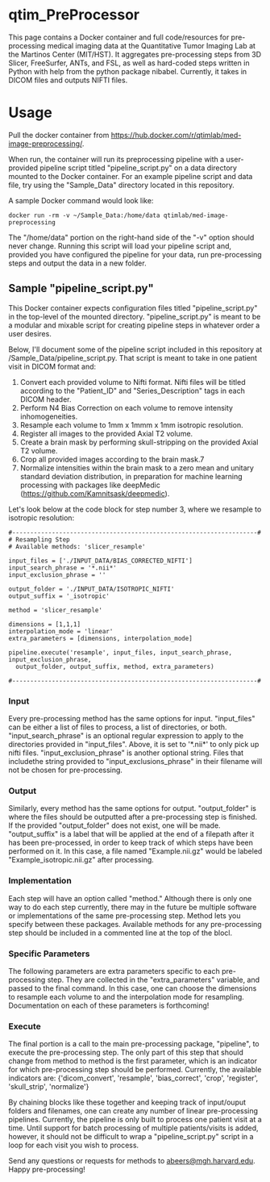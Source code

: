 # qtim_PreProcessor
This page contains a Docker container and full code/resources for pre-processing medical imaging data at the Quantitative Tumor Imaging Lab at the Martinos Center (MIT/HST). It aggregates pre-processing steps from 3D Slicer, FreeSurfer, ANTs, and FSL, as well as hard-coded steps written in Python with help from the python package nibabel. Currently, it takes in DICOM files and outputs NIFTI files.

# Usage

Pull the docker container from https://hub.docker.com/r/qtimlab/med-image-preprocessing/.

When run, the container will run its preprocessing pipeline with a user-provided pipeline script titled "pipeline_script.py" on a data directory mounted to the Docker container. For an example pipeline script and data file, try using the "Sample_Data" directory located in this repository.

A sample Docker command would look like:

```
docker run -rm -v ~/Sample_Data:/home/data qtimlab/med-image-preprocessing
```

The "/home/data" portion on the right-hand side of the "-v" option should never change. Running this script will load your pipeline script and, provided you have configured the pipeline for your data, run pre-processing steps and output the data in a new folder. 

## Sample "pipeline_script.py"

This Docker container expects configuration files titled "pipeline_script.py" in the top-level of the mounted directory. "pipeline_script.py" is meant to be a modular and mixable script for creating pipeline steps in whatever order a user desires.

Below, I'll document some of the pipeline script included in this repository at /Sample_Data/pipeline_script.py. That script is meant to take in one patient visit in DICOM format and:

1. Convert each provided volume to Nifti format. Nifti files will be titled according to the "Patient_ID" and "Series_Description" tags in each DICOM header.
2. Perform N4 Bias Correction on each volume to remove intensity inhomogeneities.
3. Resample each volume to 1mm x 1mmm x 1mm isotropic resolution.
4. Register all images to the provided Axial T2 volume.
5. Create a brain mask by performing skull-stripping on the provided Axial T2 volume.
6. Crop all provided images according to the brain mask.7
7. Normalize intensities within the brain mask to a zero mean and unitary standard deviation distribution, in preparation for machine learning processing with packages like deepMedic (https://github.com/Kamnitsask/deepmedic).

Let's look below at the code block for step number 3, where we resample to isotropic resolution:

```
#--------------------------------------------------------------------#
# Resampling Step
# Available methods: 'slicer_resample'

input_files = ['./INPUT_DATA/BIAS_CORRECTED_NIFTI']
input_search_phrase = '*.nii*'
input_exclusion_phrase = ''

output_folder = './INPUT_DATA/ISOTROPIC_NIFTI'
output_suffix = '_isotropic'

method = 'slicer_resample'

dimensions = [1,1,1]
interpolation_mode = 'linear'
extra_parameters = [dimensions, interpolation_mode]

pipeline.execute('resample', input_files, input_search_phrase, input_exclusion_phrase,
  output_folder, output_suffix, method, extra_parameters)

#--------------------------------------------------------------------#
```

### Input
Every pre-processing method has the same options for input. "input_files" can be either a list of files to process, a list of directories, or both. "input_search_phrase" is an optional regular expression to apply to the directories provided in "input_files". Above, it is set to '\*.nii\*' to only pick up nifti files. "input_exclusion_phrase" is another optional string. Files that includethe string provided to "input_exclusions_phrase" in their filename will not be chosen for pre-processing.

### Output
Similarly, every method has the same options for output. "output_folder" is where the files should be outputted after a pre-processing step is finished. If the provided "output_folder" does not exist, one will be made. "output_suffix" is a label that will be applied at the end of a filepath after it has been pre-processed, in order to keep track of which steps have been performed on it. In this case, a file named "Example.nii.gz" would be labeled "Example_isotropic.nii.gz" after processing.

### Implementation
Each step will have an option called "method." Although there is only one way to do each step currently, there may in the future be multiple software or implementations of the same pre-processing step. Method lets you specify between these packages. Available methods for any pre-processing step should be included in a commented line at the top of the blocl.

### Specific Parameters
The following parameters are extra parameters specific to each pre-processing step. They are collected in the "extra_parameters" variable, and passed to the final command. In this case, one can choose the dimensions to resample each volume to and the interpolation mode for resampling. Documentation on each of these parameters is forthcoming!

### Execute
The final portion is a call to the main pre-processing package, "pipeline", to execute the pre-processing step. The only part of this step that should change from method to method is the first parameter, which is an indicator for which pre-processing step should be performed. Currently, the available indicators are: {'dicom_convert', 'resample', 'bias_correct', 'crop', 'register', 'skull_strip', 'normalize'}

By chaining blocks like these together and keeping track of input/ouput folders and filenames, one can create any number of linear pre-processing pipelines. Currently, the pipeline is only built to process one patient visit at a time. Until support for batch processing of multiple patients/visits is added, however, it should not be difficult to wrap a "pipeline_script.py" script in a loop for each visit you wish to process.

Send any questions or requests for methods to abeers@mgh.harvard.edu. Happy pre-processing!




